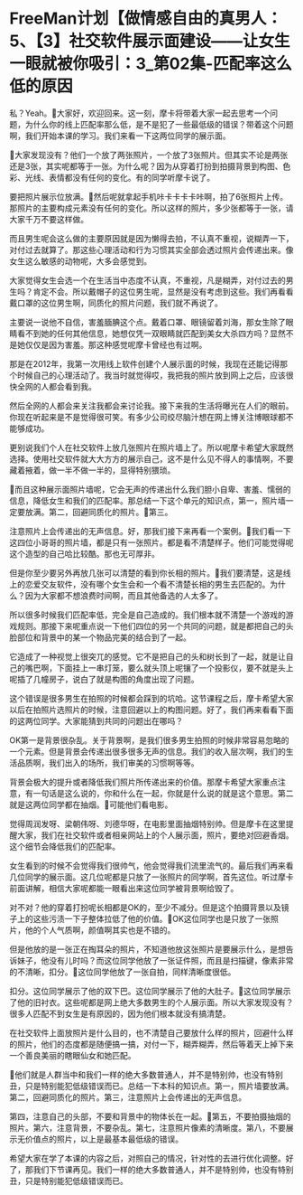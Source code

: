 # FreeMan计划【做情感自由的真男人：5、【3】社交软件展示面建设——让女生一眼就被你吸引：3_第02集-匹配率这么低的原因

私？Yeah。🎼大家好，欢迎回来。这一刻，摩卡将带着大家一起去思考一个问题，为什么你的线上匹配率那么低，是不是犯了一些最低级的错误？带着这个问题啊，我们开始本课的学习。我们来看一下这两位同学的展示面。

🎼大家发现没有？他们一个放了两张照片，一个放了3张照片。但其实不论是两张还是3张，其实呢都等于一张。为什么呢？因为从穿着打扮到拍摄背景到构图、色彩、光线、表情都没有任何的变化。有的同学听摩卡说了。

要把照片展示位放满。🎼然后呢就拿起手机咔卡卡卡卡咔啊，拍了6张照片上传。那照片的主要构成元素没有任何的变化。所以这样的照片，多少张都等于一张，请大家千万不要这样做。

而且男生呢会这么做的主要原因就是因为懒得去拍，不认真不重视，说糊弄一下，对付过去就算了。那这些心理活动和行为习惯其实全部会透过照片会传递出来。像女生这么敏感的动物呢，大多会感觉到。

大家觉得女生会选一个在生活当中态度不认真，不重视，凡是糊弄，对付过去的男生吗？肯定不会。所以戴帽子的这位男生呢，显然是没有考虑到这些。我们再看看戴口罩的这位男生啊，同质化的照片问题，我们就不再说了。

主要说一说他不自信，害羞腼腆这个点。戴着口罩、眼镜留着刘海，那女生除了眼睛看不到她的任何其他信息，她想仅凭一双眼睛就匹配到美女大杀四方吗？显然不是她仅仅是因为害羞。那这种感觉呢摩卡曾经也有过啊。

那是在2012年，我第一次用线上软件创建个人展示面的时候，我现在还能记得那个时候自己的心理活动了。我当时就觉得哎，我把我的照片放到网上之后，应该很快全网的人都会看到我。

然后全网的人都会来关注我都会来讨论我。接下来我的生活将曝光在人们的眼前。你现在听起来是不是觉得很可笑。有多少公司绞尽脑汁想在网上博关注博眼球都不能够成功。

更别说我们个人在社交软件上放几张照片在照片墙上了。所以呢摩卡希望大家既然选择。使用社交软件就大大方方的展示自己，这不是什么见不得人的事情啊，不要藏着掖着，做一半不做一半的，显得特别猥琐。

🎼而且这种展示面照片墙呢，它会无声的传递出什么我们胆小自卑、害羞、懦弱的信息，降低女生和我们的匹配率。那总结一下这个单元的知识点，第一，照片墙一定要放满。第二，回避同质化的照片。🎼第三。

注意照片上会传递出的无声信息。好，那我们接下来再看一个案例。🎼我们看一下这四位小哥哥的照片墙，都是只有一张照片。都是看不清楚样子。他们可能觉得呢这个造型的自己哈比较酷。那也无可厚非。

但是你至少要另外再放几张可以清楚的看到你长相的照片。🎼我们要清楚，这是线上的恋爱交友软件，没有哪个女生会和一个看不清楚长相的男生去匹配的。为什么？因为大家都不想浪费时间啊，而且其他备选的人太多了。

所以很多时候我们匹配率低，完全是自己造成的。我们根本就不清楚一个游戏的游戏规则。那接下来呢重点说一下他们四位的另一个共同的问题，就是都把自己的头脸部位和背景中的某一个物品完美的结合到了一起。

它造成了一种视觉上很突兀的感觉。它不是把自己的头和树长到了一起，就是让自己的嘴巴啊，下面挂上一串灯笼，要么就头顶上呢镶了一个投影仪，要不就是头上呢插了几幢房子，说白了就是构图的角度出现了问题。

这个错误是很多男生在拍照的时候都会踩到的坑哈。这节课程之后，摩卡希望大家以后在拍照片选照片的时候，注意回避以上的构图问题。好了，我们再来看看下面的这两位同学。大家能猜到共同的问题出在哪吗？

OK第一是背景很杂乱。关于背景啊，是我们很多男生拍照的时候非常容易忽略的一个元素。但是背景会传递出很多很多无声的信息。我们的收入层次啊，我们的生活品质啊，我们出入的场所，我们审美的习惯啊等等。

背景会极大的提升或者降低我们照片所传递出来的价值。那摩卡希望大家重点注意，有一句话是这么说的，你和什么在一起，你就是什么说的就是这个意思。第二就是这两位同学都在抽烟。🎼可能他们看电影。

觉得周润发呀、梁朝伟呀、刘德华呀，在电影里面抽烟特别帅。但是摩卡在这里提醒大家，我们在社交软件或者相亲网站上的个人展示面，照片，要绝对回避香烟。这个细节会降低我们的匹配率。

女生看到的时候不会觉得我们很帅气，他会觉得我们流里流气的。最后我们再来看几位同学的展示面。这几位呢都是只放了一张照片的同学啊，首先这位。听过摩卡前面讲解，相信大家呢都能一眼看出来这位同学被背景啊给毁了。

对不对？他的穿着打扮呢长相都是OK的，至少不减分。但是这个拍摄背景以及镜子上的这些污渍一下子整体拉低了他的价值。🎼OK这位同学也是只放了一张照片，他的个人气质啊，颜值啊其实也是不错的。

但是他放的是一张正在掏耳朵的照片，不知道他放这张照片是要展示什么，是想告诉妹子，他没有儿时吗？而这位同学他放了一张证件照，而且是扫描键，像素非常的不清晰，扣分。🎼这位同学他放了一张自拍，同样清晰度很低。

扣分。这位同学展示了他的双下巴。这位同学展示了他的大肚子。🎼这位同学展示了他的旧衬衣。这些呢都是网上绝大多数男生的个人展示面。所以大家发现没有？很多人匹配不到女生是有原因的，因为他们根本就没有搞清楚。

在社交软件上面放照片是什么目的，也不清楚自己要放什么样的照片，回避什么样的照片，他们的态度都是随便搞一搞，对付一下，糊弄糊弄，然后等着天上掉下来一个善良美丽的瞎眼仙女和她匹配。

🎼他们就是人群当中和我们一样的绝大多数普通人，并不是特别帅，也没有特别丑，只是特别能犯低级错误而已。总结一下本科的知识点。第一，照片墙要放满。第二，回避同质化的照片。第三，注意照片上会传递出的无声信息。

第四，注意自己的头部，不要和背景中的物体长在一起。🎼第五，不要拍摄抽烟的照片。第六，注意背景，不要杂乱。第七，注意照片像素的清晰度。第八，不要展示无价值点的照片，以上是最基本最低级的错误。

希望大家在学了本课的内容之后，对照自己的情况，针对性的去进行优化调整。好了，那我们下节课再见。我们一样的绝大多数普通人，并不是特别帅，也没有特别丑，只是特别能犯低级错误而已。

